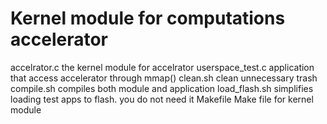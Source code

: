 Kernel module for computations accelerator
==========================================


accelrator.c     the kernel module for accelrator
userspace_test.c application that access accelerator through mmap()
clean.sh         clean unnecessary trash
compile.sh       compiles both module and application
load_flash.sh    simplifies loading test apps to flash. you do not need it
Makefile         Make file for kernel module
